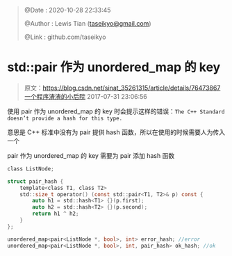 > @Date    : 2020-10-28 22:33:45
>
> @Author  : Lewis Tian (taseikyo@gmail.com)
>
> @Link    : github.com/taseikyo

# std::pair 作为 unordered_map 的 key

> 原文：https://blog.csdn.net/sinat_35261315/article/details/76473867 [一个程序渣渣的小后院](https://me.csdn.net/sinat_35261315)  2017-07-31 23:06:56

使用 pair 作为 unordered_map 的 key 时会提示这样的错误：`The C++ Standard doesn’t provide a hash for this type.`

意思是 C++ 标准中没有为 pair 提供 hash 函数，所以在使用的时候需要人为传入一个

pair 作为 unordered_map 的 key 需要为 pair 添加 hash 函数

```C
class ListNode;

struct pair_hash {
	template<class T1, class T2>
	std::size_t operator() (const std::pair<T1, T2>& p) const {
		auto h1 = std::hash<T1> {}(p.first);
		auto h2 = std::hash<T2> {}(p.second);
		return h1 ^ h2;
	}
};

unordered_map<pair<ListNode *, bool>, int> error_hash; //error
unordered_map<pair<ListNode *, bool>, int, pair_hash> ok_hash; //ok
```
